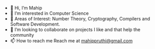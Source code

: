 - 👋 Hi, I’m Mahip
- 👀 I’m interested in Computer Science
- 🌱 Areas of Interest: Number Theory, Cryptography, Compilers and Software Development.
- 💞️ I’m looking to collaborate on projects I like and that help the community
- 📫 How to reach me  Reach me at mahippruthi@gmail.com

<!---
dirac292/dirac292 is a ✨ special ✨ repository because its `README.md` (this file) appears on your GitHub profile.
You can click the Preview link to take a look at your changes.
--->
